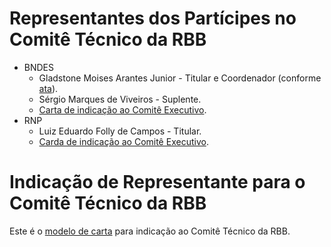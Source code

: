 # Representantes dos Partícipes no Comitê Técnico da RBB

- BNDES
  - Gladstone Moises Arantes Junior - Titular e Coordenador (conforme [ata](2022-11-29-Ata-Reunião-Governança-RBB-Assinada.pdf)).
  - Sérgio Marques de Viveiros - Suplente.
  - [Carta de indicação ao Comitê Executivo](2022-12-22-Indicação-Representantes-BNDES-CARTA-SUP-ATI-01-2022.pdf).
- RNP 
  - Luiz Eduardo Folly de Campos - Titular. 
  - [Carda de indicação ao Comitê Executivo](2023-01-03-Indicação-Representante-RNP.pdf).

# Indicação de Representante para o Comitê Técnico da RBB

Este é o [modelo de carta](Modelo-Carta-Indicação-Comitê-Técnico.docx) para indicação ao Comitê Técnico da RBB.
